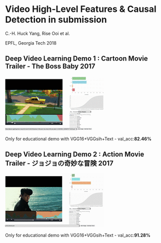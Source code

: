 # Video High-Level Features & Causal Detection in submission  

C.-H. Huck Yang, Rise Ooi et al.

EPFL, Georgia Tech 2018

## Deep Video Learning Demo 1 : Cartoon Movie Trailer - **The Boss Baby** 2017

![image](https://github.com/huckiyang/Video_Causal_Detect/blob/master/5secboss_baby.gif)

Only for educational demo with VGG16+VGGsih+Text - val_acc:**82.46%**

## Deep Video Learning Demo 2 : Action Movie Trailer - **ジョジョの奇妙な冒険** 2017 

![image](https://github.com/huckiyang/Video_Causal_Detect/blob/master/jojo_14.gif)

Only for educational demo with VGG16+VGGsih+Text - val_acc:**91.28%**
